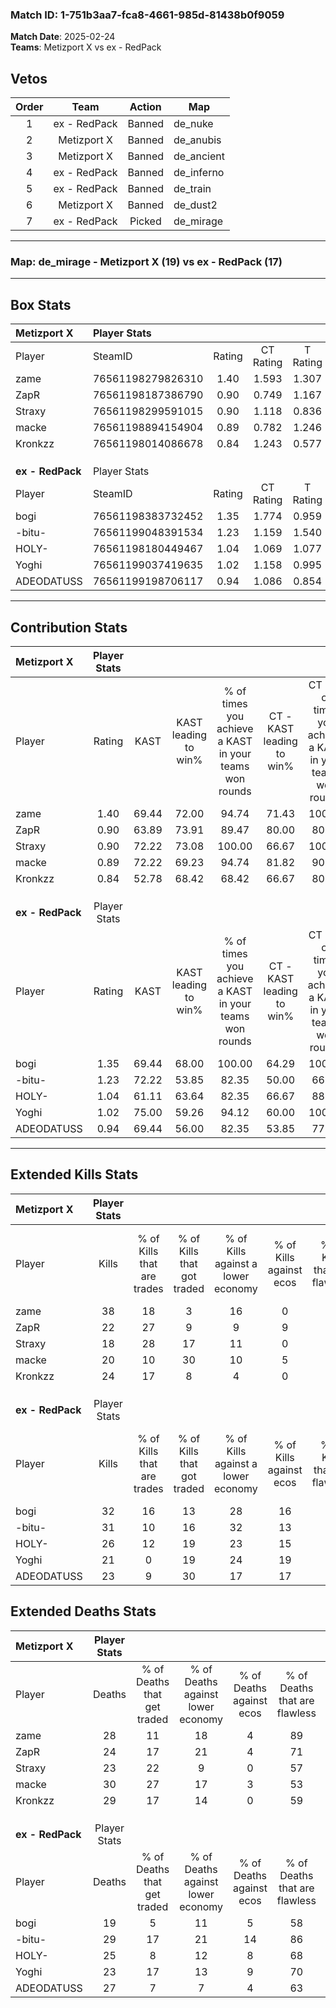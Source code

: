 ### Match ID: 1-751b3aa7-fca8-4661-985d-81438b0f9059  
**Match Date**: 2025-02-24  
**Teams**: Metizport X vs ex - RedPack  

## Vetos  

| Order | Team | Action | Map |
| :---: | :--: | :----: | --- |
| 1 | ex - RedPack | Banned | de_nuke |
| 2 | Metizport X | Banned | de_anubis |
| 3 | Metizport X | Banned | de_ancient |
| 4 | ex - RedPack | Banned | de_inferno |
| 5 | ex - RedPack | Banned | de_train |
| 6 | Metizport X | Banned | de_dust2 |
| 7 | ex - RedPack | Picked | de_mirage |

---  

### **Map**: de_mirage - Metizport X (19) vs ex - RedPack (17)  
---  

## Box Stats  

| **Metizport X**  | Player Stats      |        |           |          |       |       |       |         |        |      |     |
| :- | :- | :-: | :-: | :-: | :-: | :-: | :-: | :-: | :-: | :-: | :-: |
| Player           | SteamID           | Rating | CT Rating | T Rating | KAST  |  ADR  | Kills | Assists | Deaths | K/D  | HS% |
| zame             | 76561198279826310 |  1.40  |   1.593   |  1.307   | 69.44 | 100.2 |  38   |    6    |   28   | 1.36 | 28  |
| ZapR             | 76561198187386790 |  0.90  |   0.749   |  1.167   | 63.89 | 58.0  |  22   |    4    |   24   | 0.92 | 72  |
| Straxy           | 76561198299591015 |  0.90  |   1.118   |  0.836   | 72.22 | 63.6  |  18   |    7    |   23   | 0.78 | 27  |
| macke            | 76561198894154904 |  0.89  |   0.782   |  1.246   | 72.22 | 74.1  |  20   |   12    |   30   | 0.67 | 50  |
| Kronkzz          | 76561198014086678 |  0.84  |   1.243   |  0.577   | 52.78 | 72.9  |  24   |    3    |   29   | 0.83 | 54  |
|                  |                   |        |           |          |       |       |       |         |        |      |     |
|                  |                   |        |           |          |       |       |       |         |        |      |     |
|                  |                   |        |           |          |       |       |       |         |        |      |     |
| **ex - RedPack** | Player Stats      |        |           |          |       |       |       |         |        |      |     |
| Player           | SteamID           | Rating | CT Rating | T Rating | KAST  |  ADR  | Kills | Assists | Deaths | K/D  | HS% |
| bogi             | 76561198383732452 |  1.35  |   1.774   |  0.959   | 69.44 | 86.5  |  32   |    7    |   19   | 1.68 | 37  |
| -bitu-           | 76561199048391534 |  1.23  |   1.159   |  1.540   | 72.22 | 95.0  |  31   |    9    |   29   | 1.07 | 35  |
| HOLY-            | 76561198180449467 |  1.04  |   1.069   |  1.077   | 61.11 | 79.0  |  26   |    9    |   25   | 1.04 | 57  |
| Yoghi            | 76561199037419635 |  1.02  |   1.158   |  0.995   | 75.00 | 69.3  |  21   |    8    |   23   | 0.91 | 42  |
| ADEODATUSS       | 76561199198706117 |  0.94  |   1.086   |  0.854   | 69.44 | 65.1  |  23   |    3    |   27   | 0.85 | 47  |
---  

## Contribution Stats  

| **Metizport X**  | Player Stats |       |                      |                                                        |                           |                                                             |                          |                                                            |
| :- | :-: | :-: | :-: | :-: | :-: | :-: | :-: | :-: |
| Player           |    Rating    | KAST  | KAST leading to win% | % of times you achieve a KAST in your teams won rounds | CT - KAST leading to win% | CT - % of times you achieve a KAST in your teams won rounds | T - KAST leading to win% | T - % of times you achieve a KAST in your teams won rounds |
| zame             |     1.40     | 69.44 |        72.00         |                         94.74                          |           71.43           |                           100.00                            |          72.73           |                           88.89                            |
| ZapR             |     0.90     | 63.89 |        73.91         |                         89.47                          |           80.00           |                            80.00                            |          69.23           |                           100.00                           |
| Straxy           |     0.90     | 72.22 |        73.08         |                         100.00                         |           66.67           |                           100.00                            |          81.82           |                           100.00                           |
| macke            |     0.89     | 72.22 |        69.23         |                         94.74                          |           81.82           |                            90.00                            |          60.00           |                           100.00                           |
| Kronkzz          |     0.84     | 52.78 |        68.42         |                         68.42                          |           66.67           |                            80.00                            |          71.43           |                           55.56                            |
|                  |              |       |                      |                                                        |                           |                                                             |                          |                                                            |
|                  |              |       |                      |                                                        |                           |                                                             |                          |                                                            |
|                  |              |       |                      |                                                        |                           |                                                             |                          |                                                            |
| **ex - RedPack** | Player Stats |       |                      |                                                        |                           |                                                             |                          |                                                            |
| Player           |    Rating    | KAST  | KAST leading to win% | % of times you achieve a KAST in your teams won rounds | CT - KAST leading to win% | CT - % of times you achieve a KAST in your teams won rounds | T - KAST leading to win% | T - % of times you achieve a KAST in your teams won rounds |
| bogi             |     1.35     | 69.44 |        68.00         |                         100.00                         |           64.29           |                           100.00                            |          72.73           |                           100.00                           |
| -bitu-           |     1.23     | 72.22 |        53.85         |                         82.35                          |           50.00           |                            66.67                            |          57.14           |                           100.00                           |
| HOLY-            |     1.04     | 61.11 |        63.64         |                         82.35                          |           66.67           |                            88.89                            |          60.00           |                           75.00                            |
| Yoghi            |     1.02     | 75.00 |        59.26         |                         94.12                          |           60.00           |                           100.00                            |          58.33           |                           87.50                            |
| ADEODATUSS       |     0.94     | 69.44 |        56.00         |                         82.35                          |           53.85           |                            77.78                            |          58.33           |                           87.50                            |
---  

## Extended Kills Stats  

| **Metizport X**  | Player Stats |                            |                            |                                    |                         |                              |                                 |                                       |                    |           |
| :- | :-: | :-: | :-: | :-: | :-: | :-: | :-: | :-: | :-: | :-: |
| Player           |    Kills     | % of Kills that are trades | % of Kills that got traded | % of Kills against a lower economy | % of Kills against ecos | % of Kills that are flawless | % of Kills that are close duels | % of Kills that are assisted by flash | Pistol Round Kills | AWP Kills |
| zame             |      38      |             18             |             3              |                 16                 |            0            |              63              |                3                |                   0                   |         20         |     6     |
| ZapR             |      22      |             27             |             9              |                 9                  |            9            |              82              |                9                |                   5                   |         0          |     2     |
| Straxy           |      18      |             28             |             17             |                 11                 |            0            |              67              |                0                |                   0                   |         0          |     1     |
| macke            |      20      |             10             |             30             |                 10                 |            5            |              60              |               15                |                  10                   |         0          |     1     |
| Kronkzz          |      24      |             17             |             8              |                 4                  |            0            |              75              |                8                |                   4                   |         0          |     0     |
|                  |              |                            |                            |                                    |                         |                              |                                 |                                       |                    |           |
|                  |              |                            |                            |                                    |                         |                              |                                 |                                       |                    |           |
|                  |              |                            |                            |                                    |                         |                              |                                 |                                       |                    |           |
| **ex - RedPack** | Player Stats |                            |                            |                                    |                         |                              |                                 |                                       |                    |           |
| Player           |    Kills     | % of Kills that are trades | % of Kills that got traded | % of Kills against a lower economy | % of Kills against ecos | % of Kills that are flawless | % of Kills that are close duels | % of Kills that are assisted by flash | Pistol Round Kills | AWP Kills |
| bogi             |      32      |             16             |             13             |                 28                 |           16            |              56              |                9                |                   6                   |         0          |     0     |
| -bitu-           |      31      |             10             |             16             |                 32                 |           13            |              81              |                0                |                   3                   |         25         |     3     |
| HOLY-            |      26      |             12             |             19             |                 23                 |           15            |              69              |               12                |                   0                   |         1          |     0     |
| Yoghi            |      21      |             0              |             19             |                 24                 |           19            |              62              |                0                |                  10                   |         0          |     0     |
| ADEODATUSS       |      23      |             9              |             30             |                 17                 |           17            |              65              |                9                |                   0                   |         0          |     1     |
## Extended Deaths Stats  

| **Metizport X**  | Player Stats |                             |                                   |                          |                               |                            |                           |               |
| :- | :-: | :-: | :-: | :-: | :-: | :-: | :-: | :-: |
| Player           |    Deaths    | % of Deaths that get traded | % of Deaths against lower economy | % of Deaths against ecos | % of Deaths that are flawless | % of Deaths that are close | % of Deaths while blinded | Deaths to AWP |
| zame             |      28      |             11              |                18                 |            4             |              89               |             0              |             7             |       6       |
| ZapR             |      24      |             17              |                21                 |            4             |              71               |             0              |             4             |       2       |
| Straxy           |      23      |             22              |                 9                 |            0             |              57               |             9              |             0             |       4       |
| macke            |      30      |             27              |                17                 |            3             |              53               |             13             |             3             |       4       |
| Kronkzz          |      29      |             17              |                14                 |            0             |              59               |             7              |             3             |       9       |
|                  |              |                             |                                   |                          |                               |                            |                           |               |
|                  |              |                             |                                   |                          |                               |                            |                           |               |
|                  |              |                             |                                   |                          |                               |                            |                           |               |
| **ex - RedPack** | Player Stats |                             |                                   |                          |                               |                            |                           |               |
| Player           |    Deaths    | % of Deaths that get traded | % of Deaths against lower economy | % of Deaths against ecos | % of Deaths that are flawless | % of Deaths that are close | % of Deaths while blinded | Deaths to AWP |
| bogi             |      19      |              5              |                11                 |            5             |              58               |             5              |             5             |       2       |
| -bitu-           |      29      |             17              |                21                 |            14            |              86               |             10             |             3             |       5       |
| HOLY-            |      25      |              8              |                12                 |            8             |              68               |             4              |             0             |       5       |
| Yoghi            |      23      |             17              |                13                 |            9             |              70               |             9              |             0             |       4       |
| ADEODATUSS       |      27      |              7              |                 7                 |            4             |              63               |             4              |             7             |       5       |
